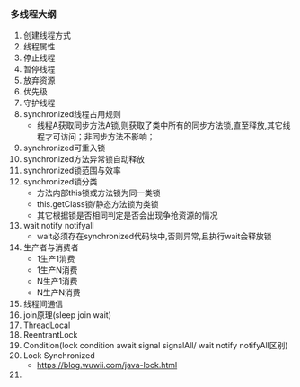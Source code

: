 ### 多线程大纲
1. 创建线程方式
2. 线程属性
3. 停止线程
4. 暂停线程
5. 放弃资源
6. 优先级
7. 守护线程
8. synchronized线程占用规则
    * 线程A获取同步方法A锁,则获取了类中所有的同步方法锁,直至释放,其它线程才可访问；非同步方法不影响；
9. synchronized可重入锁
10. synchronized方法异常锁自动释放
11. synchronized锁范围与效率
12. synchronized锁分类
    * 方法内部this锁或方法锁为同一类锁
    * this.getClass锁/静态方法锁为类锁
    * 其它根据锁是否相同判定是否会出现争抢资源的情况
13. wait notify notifyall
    * wait必须存在synchronized代码块中,否则异常,且执行wait会释放锁
14. 生产者与消费者
    * 1生产1消费
    * 1生产N消费
    * N生产1消费
    * N生产N消费
15. 线程间通信
16. join原理(sleep join wait)
17. ThreadLocal
18. ReentrantLock
19. Condition(lock condition await signal signalAll/ wait notify notifyAll区别)
20. Lock Synchronized
    * https://blog.wuwii.com/java-lock.html
21. 
